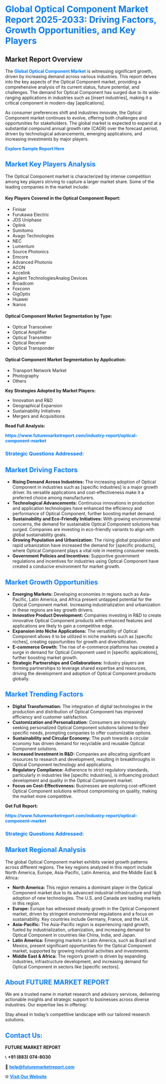 <h1 style="color: #007BFF;">Global Optical Component Market Report 2025-2033: Driving Factors, Growth Opportunities, and Key Players</h1>

<section id="overview">
<h2>Market Report Overview</h2>
<p>The <a href="https://www.futuremarketreport.com/industry-report/optical-component-market" style="color: #007BFF; text-decoration: none;"><strong>Global Optical Component Market</strong></a> is witnessing significant growth, driven by increasing demand across various industries. This report delves into the key aspects of the Optical Component market, providing a comprehensive analysis of its current status, future potential, and challenges. The demand for Optical Component has surged due to its wide-ranging applications in industries such as [insert industries], making it a critical component in modern-day [applications].</p>
<p>As consumer preferences shift and industries innovate, the Optical Component market continues to evolve, offering both challenges and opportunities for stakeholders. The global market is expected to expand at a substantial compound annual growth rate (CAGR) over the forecast period, driven by technological advancements, emerging applications, and increasing investments by major players.</p>
</section>

<section id="overview">
<p><a href="https://www.futuremarketreport.com/request-sample/reportId=55516" style="color: #007BFF; text-decoration: none;"><strong>Explore Sample Report Here</strong></a></p>
</section>

<section id="key-players">
<h2 style="color: #007BFF;">Market Key Players Analysis</h2>
<p>The Optical Component market is characterized by intense competition among key players striving to capture a larger market share. Some of the leading companies in the market include:</p>
<h4>Key Players Covered in the Optical Component Report:</h4>
<ul><li>Finisar</li><li>Furukawa Electric</li><li>JDS Uniphase</li><li>Oplink</li><li>Sumitomo</li><li>Avago Technologies</li><li>NEC</li><li>Lumentum</li><li>Source Photonics</li><li>Emcore</li><li>Advanced Photonix</li><li>ACON</li><li>Accelink</li><li>Agilent TechnologiesAnalog Devices</li><li>Broadcom</li><li>Foxconn</li><li>GigOptix</li><li>Huawei</li><li>Ikanos</li></ul>
<h4>Optical Component Market Segmentation by Type:</h4>
<ul><li>Optical Transceiver</li><li>Optical Amplifier</li><li>Optical Transmitter</li><li>Optical Receiver</li><li>Optical Transponder</li></ul>

<h4>Optical Component Market Segmentation by Application:</h4>
<ul><li>Transport Network Market</li><li>Photography</li><li>Others</li></ul>
<p><strong>Key Strategies Adopted by Market Players:</strong></p>
<ul>
<li>Innovation and R&D</li>
<li>Geographical Expansion</li>
<li>Sustainability Initiatives</li>
<li>Mergers and Acquisitions</li>
</ul>
</section>

<section>
<p><strong>Read Full Analysis: </strong></p><a href="https://www.futuremarketreport.com/industry-report/optical-component-market" style="color: #007BFF; text-decoration: none;"><strong>https://www.futuremarketreport.com/industry-report/optical-component-market</strong></a>
<h3 style="color: #007BFF;">Strategic Questions Addressed:</h3>
</section>

<section id="driving-factors">
<h2 style="color: #007BFF;">Market Driving Factors</h2>
<ul>
<li><strong>Rising Demand Across Industries:</strong> The increasing adoption of Optical Component in industries such as [specific industries] is a major growth driver. Its versatile applications and cost-effectiveness make it a preferred choice among manufacturers.</li>
<li><strong>Technological Advancements:</strong> Continuous innovations in production and application technologies have enhanced the efficiency and performance of Optical Component, further boosting market demand.</li>
<li><strong>Sustainability and Eco-Friendly Initiatives:</strong> With growing environmental concerns, the demand for sustainable Optical Component solutions has surged. Companies are investing in eco-friendly variants to align with global sustainability goals.</li>
<li><strong>Growing Population and Urbanization:</strong> The rising global population and rapid urbanization have increased the demand for [specific products], where Optical Component plays a vital role in meeting consumer needs.</li>
<li><strong>Government Policies and Incentives:</strong> Supportive government regulations and incentives for industries using Optical Component have created a conducive environment for market growth.</li>
</ul>
</section>

<section id="growth-opportunities">
<h2 style="color: #007BFF;">Market Growth Opportunities</h2>
<ul>
<li><strong>Emerging Markets:</strong> Developing economies in regions such as Asia-Pacific, Latin America, and Africa present untapped potential for the Optical Component market. Increasing industrialization and urbanization in these regions are key growth drivers.</li>
<li><strong>Innovative Product Development:</strong> Companies investing in R&D to create innovative Optical Component products with enhanced features and applications are likely to gain a competitive edge.</li>
<li><strong>Expansion into Niche Applications:</strong> The versatility of Optical Component allows it to be utilized in niche markets such as [specific niches], creating opportunities for growth and diversification.</li>
<li><strong>E-commerce Growth:</strong> The rise of e-commerce platforms has created a surge in demand for Optical Component used in [specific applications], further boosting market growth.</li>
<li><strong>Strategic Partnerships and Collaborations:</strong> Industry players are forming partnerships to leverage shared expertise and resources, driving the development and adoption of Optical Component products globally.</li>
</ul>
</section>

<section id="trending-factors">
<h2 style="color: #007BFF;">Market Trending Factors</h2>
<ul>
<li><strong>Digital Transformation:</strong> The integration of digital technologies in the production and distribution of Optical Component has improved efficiency and customer satisfaction.</li>
<li><strong>Customization and Personalization:</strong> Consumers are increasingly seeking personalized Optical Component solutions tailored to their specific needs, prompting companies to offer customizable options.</li>
<li><strong>Sustainability and Circular Economy:</strong> The push towards a circular economy has driven demand for recyclable and reusable Optical Component solutions.</li>
<li><strong>Increased Investment in R&D:</strong> Companies are allocating significant resources to research and development, resulting in breakthroughs in Optical Component technology and applications.</li>
<li><strong>Regulatory Compliance:</strong> Adherence to strict regulatory standards, particularly in industries like [specific industries], is influencing product development and quality in the Optical Component market.</li>
<li><strong>Focus on Cost-Effectiveness:</strong> Businesses are exploring cost-efficient Optical Component solutions without compromising on quality, making the market more competitive.</li>
</ul>
</section>

<section>
<p><strong>Get Full Report: </strong></p><a href="https://www.futuremarketreport.com/industry-report/optical-component-market" style="color: #007BFF; text-decoration: none;"><strong>https://www.futuremarketreport.com/industry-report/optical-component-market</strong></a>
<h3 style="color: #007BFF;">Strategic Questions Addressed:</h3>
</section>


<section id="regional-analysis">
<h2 style="color: #007BFF;">Market Regional Analysis</h2>
<p>The global Optical Component market exhibits varied growth patterns across different regions. The key regions analyzed in this report include North America, Europe, Asia-Pacific, Latin America, and the Middle East & Africa:</p>
<ul>
<li><strong>North America:</strong> This region remains a dominant player in the Optical Component market due to its advanced industrial infrastructure and high adoption of new technologies. The U.S. and Canada are leading markets in this region.</li>
<li><strong>Europe:</strong> Europe has witnessed steady growth in the Optical Component market, driven by stringent environmental regulations and a focus on sustainability. Key countries include Germany, France, and the U.K.</li>
<li><strong>Asia-Pacific:</strong> The Asia-Pacific region is experiencing rapid growth, fueled by industrialization, urbanization, and increasing demand for Optical Component in countries like China, India, and Japan.</li>
<li><strong>Latin America:</strong> Emerging markets in Latin America, such as Brazil and Mexico, present significant opportunities for the Optical Component market, supported by growing industrial activities and investments.</li>
<li><strong>Middle East & Africa:</strong> The region’s growth is driven by expanding industries, infrastructure development, and increasing demand for Optical Component in sectors like [specific sectors].</li>
</ul>
</section>

<footer>
<h2 style="color: #007BFF;">About FUTURE MARKET REPORT</h2>
<p>We are a trusted name in market research and advisory services, delivering actionable insights and strategic support to businesses across diverse industries. Our expertise lies in offering:</p>

<p>Stay ahead in today’s competitive landscape with our tailored research solutions.</p>

<h2 style="color: #007BFF;">Contact Us:</h2>
<p><strong>FUTURE MARKET REPORT</strong></p>
<p>📞 <strong>+91 (883) 074-8030</strong></p>
<p>📧 <strong><a href="mailto:help@futuremarketreport.com" style="color: #007BFF;">help@futuremarketreport.com</a></strong></p>
<p>🌐 <strong><a href="https://www.futuremarketreport.com/" style="color: #007BFF;">Visit Our Website</a></strong></p>
</footer>